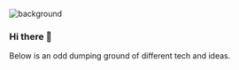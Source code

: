 

![background](https://pbs.twimg.com/profile_banners/141671166/1531082097/600x200)

### Hi there 🐢

Below is an odd dumping ground of different tech and ideas.

<!--
**Hazz223/Hazz223** is a ✨ _special_ ✨ repository because its `README.md` (this file) appears on your GitHub profile.

Here are some ideas to get you started:

- 🔭 I’m currently working on ...
- 🌱 I’m currently learning ...
- 👯 I’m looking to collaborate on ...
- 🤔 I’m looking for help with ...
- 💬 Ask me about ...
- 📫 How to reach me: ...
- 😄 Pronouns: ...
- ⚡ Fun fact: ...
-->
